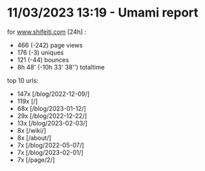 # 11/03/2023 13:19 - Umami report
for www.shifeiti.com [24h] :

 - 466 (-242) page views
 - 176 (-3) uniques
 - 121 (-44) bounces
 - 8h 48'  (-10h 33' 38'') totaltime


top 10 urls:
 - 147x [/blog/2022-12-09/]
 - 119x [/]
 - 68x [/blog/2023-01-12/]
 - 29x [/blog/2022-12-22/]
 - 13x [/blog/2023-02-03/]
 - 8x [/wiki/]
 - 8x [/about/]
 - 7x [/blog/2022-05-07/]
 - 7x [/blog/2023-02-01/]
 - 7x [/page/2/]


